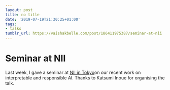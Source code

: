```yaml
---
layout: post
title: no title
date: '2019-07-19T21:30:25+01:00'
tags:
- talks
tumblr_url: https://vaishakbelle.com/post/186411975387/seminar-at-nii
---
```

# Seminar at NII 

Last week, I gave a seminar at [NII in Tokyo](https://www.nii.ac.jp/en/about/)on our recent work on interpretable and responsible AI. Thanks to Katsumi Inoue for organising the talk.


